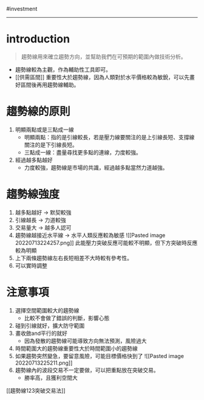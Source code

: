 #investment 

---

# introduction
> 趨勢線用來確立趨勢方向，並幫助我們在可預期的範圍內做技術分析。
- 趨勢線較為主觀，作為輔助性工具即可。
- [[供需區間]] 重要性大於趨勢線，因為人類對於水平價格較為敏銳，可以先畫好區間後再用趨勢線輔助。

# 趨勢線的原則
1. 明顯兩點或是三點成一線
	- 明顯兩點：指的是引線較長，若是壓力線要關注的是上引線長短、支撐線關注的是下引線長短。
	- 三點成一線：盡量尋找更多點的連線，力度較強。
2. 經過越多點越好
	- 力度較強，趨勢線是市場的共識，經過越多點當然力道越強。

# 趨勢線強度
1. 越多點越好 -> 默契較強
2. 引線越長 -> 力道較強
3. 交易量大 -> 越多人認可
4. 趨勢線越接近水平線 -> 水平人類反應較為敏感
	![[Pasted image 20220713224257.png]]
	此能壓力突破反應可能較不明顯，但下方突破時反應較為明顯
5. 上下兩條趨勢線左右長短相差不大時較有參考性。 
6. 可以實時調整

# 注意事項
1. 選擇空間範圍較大的趨勢線
	- 比較不會做了錯誤的判斷，影響心態
2. 碰到引線就好，擴大防守範圍
3. 畫收斂and平行的就好
	- 因為發散的趨勢線可能導致方向無法預測，風險過大
4. 時間範圍大的趨勢線重要性大於時間範圍小的趨勢線
5. 如果趨勢突然變急，要留意風險，可能目標價格快到了
	![[Pasted image 20220713225211.png]]
6. 趨勢線內的波段交易不一定要做，可以把重點放在突破交易。
	- 勝率高，且獲利空間大

[[趨勢線123突破交易法]]